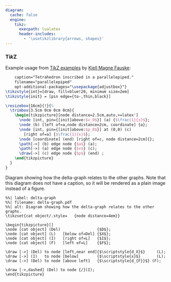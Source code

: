 ```yaml
---
diagram:
  cache: false
  engine:
    tikz:
      execpath: lualatex
      header-includes:
        - '\usetikzlibrary{arrows, shapes}'
---
```


### Ti*k*Z

Example usage from [TikZ
examples](http://www.texample.net/tikz/examples/parallelepiped/) by
[Kjell Magne Fauske](http://www.texample.net/tikz/examples/nav1d/):

```{.tikz
    caption="Tetrahedron inscribed in a parallelepiped."
    filename="parallelepiped"
    opt-additional-packages="\usepackage{adjustbox}"}
\tikzstyle{int}=[draw, fill=blue!20, minimum size=2em]
\tikzstyle{init} = [pin edge={to-,thin,black}]

\resizebox{16cm}{!}{%
  \trimbox{3.5cm 0cm 0cm 0cm}{
    \begin{tikzpicture}[node distance=2.5cm,auto,>=latex']
      \node [int, pin={[init]above:$v_0$}] (a) {$\frac{1}{s}$};
      \node (b) [left of=a,node distance=2cm, coordinate] {a};
      \node [int, pin={[init]above:$p_0$}] at (0,0) (c)
        [right of=a] {$\frac{1}{s}$};
      \node [coordinate] (end) [right of=c, node distance=2cm]{};
      \path[->] (b) edge node {$a$} (a);
      \path[->] (a) edge node {$v$} (c);
      \draw[->] (c) edge node {$p$} (end) ;
    \end{tikzpicture}
  }
}
```

Diagram showing how the delta-graph relates to the other graphs.
Note that this diagram does not have a caption, so it will be
rendered as a plain image instead of a figure.

``` {.tikz}
%%| label: delta-graph
%%| filename: delta-graph.pdf
%%| alt: Diagram showing how the delta-graph relates to the other graphs.
\tikzset{cat object/.style=   {node distance=4em}}

\begin{tikzpicture}[]
\node [cat object] (Del)                {$D$};
\node [cat object] (L)   [below of=Del] {$X$};
\node [cat object] (I)   [right of=L]   {$I$};
\node [cat object] (F)   [left of=L]    {$F$};

\draw [->] (Del) to node [left,near end]{$\scriptstyle{d_X}$}     (L);
\draw [->] (I)   to node [below]        {$\scriptstyle{x}$}       (L);
\draw [->] (Del) to node [above left]   {$\scriptstyle{d_{F}}$} (F);

\draw [->,dashed] (Del) to node {/}(I);
\end{tikzpicture}
```
